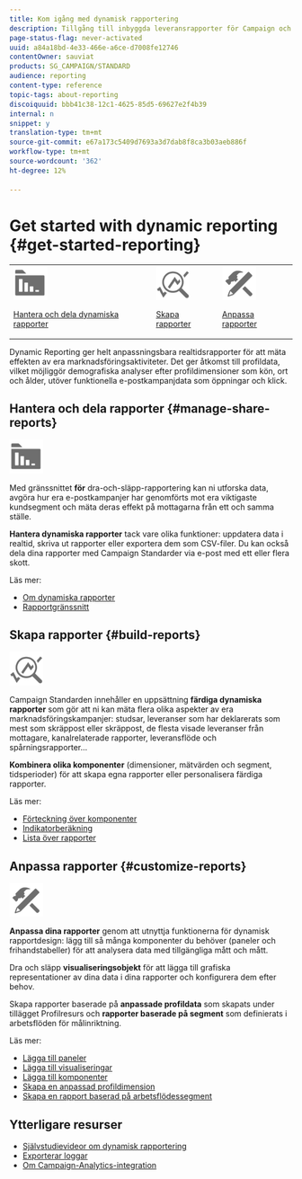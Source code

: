 ```yaml
---
title: Kom igång med dynamisk rapportering
description: Tillgång till inbyggda leveransrapporter för Campaign och dra och släpp variabler och dimensioner för att skapa nya dynamiska rapporter och analysera hur framgångsrika era kampanjer är.
page-status-flag: never-activated
uuid: a84a18bd-4e33-466e-a6ce-d7008fe12746
contentOwner: sauviat
products: SG_CAMPAIGN/STANDARD
audience: reporting
content-type: reference
topic-tags: about-reporting
discoiquuid: bbb41c38-12c1-4625-85d5-69627e2f4b39
internal: n
snippet: y
translation-type: tm+mt
source-git-commit: e67a173c5409d7693a3d7dab8f8ca3b03aeb886f
workflow-type: tm+mt
source-wordcount: '362'
ht-degree: 12%

---
```



# Get started with dynamic reporting {#get-started-reporting}

<table>
<tr>
<td><img src="assets/do-not-localize/icon_manage.svg" width="60px"><p><a href="#manage-share-reports">Hantera och dela dynamiska rapporter</a></p></td>
<td><img src="assets/do-not-localize/icon_build.svg" width="60px"><p><a href="#build-reports">Skapa rapporter</a></p></td>
<td><img src="assets/do-not-localize/icon_customize.svg" width="60px"><p><a href="#customize-reports">Anpassa rapporter</a></p></td></tr>
</table>

Dynamic Reporting ger helt anpassningsbara realtidsrapporter för att mäta effekten av era marknadsföringsaktiviteter. Det ger åtkomst till profildata, vilket möjliggör demografiska analyser efter profildimensioner som kön, ort och ålder, utöver funktionella e-postkampanjdata som öppningar och klick.

## Hantera och dela rapporter {#manage-share-reports}

<img src="assets/do-not-localize/icon_manage.svg" width="60px">

Med gränssnittet **för** dra-och-släpp-rapportering kan ni utforska data, avgöra hur era e-postkampanjer har genomförts mot era viktigaste kundsegment och mäta deras effekt på mottagarna från ett och samma ställe.

**Hantera dynamiska rapporter** tack vare olika funktioner: uppdatera data i realtid, skriva ut rapporter eller exportera dem som CSV-filer. Du kan också dela dina rapporter med Campaign Standarder via e-post med ett eller flera skott.

Läs mer:

* [Om dynamiska rapporter](../../reporting/using/about-dynamic-reports.md)
* [Rapportgränssnitt](../../reporting/using/reporting-interface.md)

## Skapa rapporter {#build-reports}

<img src="assets/do-not-localize/icon_build.svg" width="60px">

Campaign Standarden innehåller en uppsättning **färdiga dynamiska rapporter** som gör att ni kan mäta flera olika aspekter av era marknadsföringskampanjer: studsar, leveranser som har deklarerats som mest som skräppost eller skräppost, de flesta visade leveranser från mottagare, kanalrelaterade rapporter, leveransflöde och spårningsrapporter...

**Kombinera olika komponenter** (dimensioner, mätvärden och segment, tidsperioder) för att skapa egna rapporter eller personalisera färdiga rapporter.

Läs mer:

* [Förteckning över komponenter](../../reporting/using/list-of-components-.md)
* [Indikatorberäkning](../../reporting/using/indicator-calculation.md)
* [Lista över rapporter](../../reporting/using/defining-the-report-period.md)

## Anpassa rapporter {#customize-reports}

<img src="assets/do-not-localize/icon_customize.svg" width="60px">

**Anpassa dina rapporter** genom att utnyttja funktionerna för dynamisk rapportdesign: lägg till så många komponenter du behöver (paneler och frihandstabeller) för att analysera data med tillgängliga mått och mått.

Dra och släpp **visualiseringsobjekt** för att lägga till grafiska representationer av dina data i dina rapporter och konfigurera dem efter behov.

Skapa rapporter baserade på **anpassade profildata** som skapats under tillägget Profilresurs och **rapporter baserade på segment** som definierats i arbetsflöden för målinriktning.

Läs mer:

* [Lägga till paneler](../../reporting/using/adding-panels.md)
* [Lägga till visualiseringar](../../reporting/using/adding-visualizations.md)
* [Lägga till komponenter](../../reporting/using/adding-components.md)
* [Skapa en anpassad profildimension](../../reporting/using/creating-a-custom-profile-dimension.md)
* [Skapa en rapport baserad på arbetsflödessegment](../../reporting/using/creating-a-report-workflow-segment.md)

## Ytterligare resurser

* [Självstudievideor om dynamisk rapportering](https://docs.adobe.com/content/help/en/campaign-standard-learn/tutorials/reporting/exploring-reports.html)
* [Exporterar loggar](../../automating/using/exporting-logs.md)
* [Om Campaign-Analytics-integration](../../integrating/using/about-campaign-analytics-integration.md)